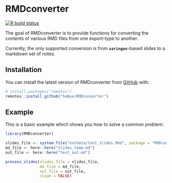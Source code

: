 
# RMDconverter

<!-- badges: start -->
[![R build status](https://github.com/ha0ye/RMDconverter/workflows/R-CMD-check/badge.svg)](https://github.com/ha0ye/RMDconverter/actions)
<!-- badges: end -->

The goal of RMDconverter is to provide functions for converting the contents of various RMD files from one export-type to another.

Currently, the only supported conversion is from **`xaringan`**-based slides to a markdown set of notes.

## Installation

You can install the latest version of RMDconverter from [GitHub](https://github.com/ha0ye/RMDconverter) with:

``` r
# install.packages("remotes")
remotes::install_github("ha0ye/RMDconverter")
```

## Example

This is a basic example which shows you how to solve a common problem:

``` r
library(RMDconverter)

slides_file <- system.file("extdata/test_slides.Rmd", package = "RMDconverter")
md_file <- here::here("slides_temp.md")
out_file <- here::here("test_out.md")

process_slides(slides_file = slides_file, 
               md_file = md_file,
               out_file = out_file,
               clean = FALSE)
```


